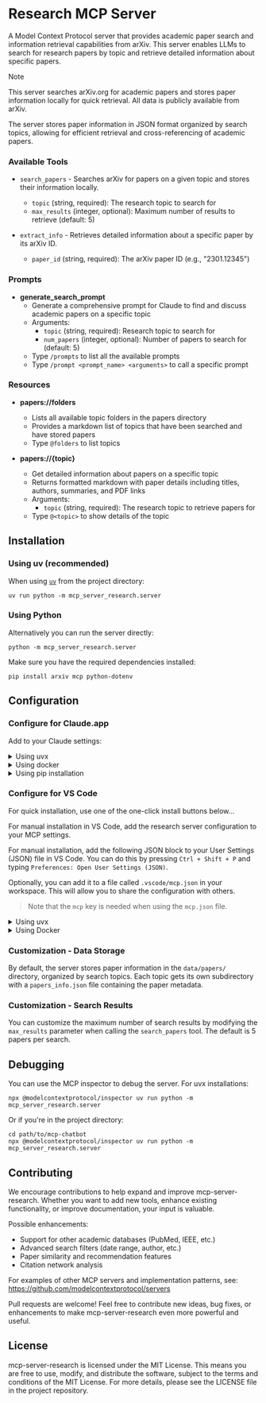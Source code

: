 # Research MCP Server

A Model Context Protocol server that provides academic paper search and information retrieval capabilities from arXiv. This server enables LLMs to search for research papers by topic and retrieve detailed information about specific papers.

> [!NOTE]
> This server searches arXiv.org for academic papers and stores paper information locally for quick retrieval. All data is publicly available from arXiv.

The server stores paper information in JSON format organized by search topics, allowing for efficient retrieval and cross-referencing of academic papers.

### Available Tools

- `search_papers` - Searches arXiv for papers on a given topic and stores their information locally.
    - `topic` (string, required): The research topic to search for
    - `max_results` (integer, optional): Maximum number of results to retrieve (default: 5)

- `extract_info` - Retrieves detailed information about a specific paper by its arXiv ID.
    - `paper_id` (string, required): The arXiv paper ID (e.g., "2301.12345")

### Prompts

- **generate_search_prompt**
  - Generate a comprehensive prompt for Claude to find and discuss academic papers on a specific topic
  - Arguments:
    - `topic` (string, required): Research topic to search for
    - `num_papers` (integer, optional): Number of papers to search for (default: 5)
  - Type `/prompts` to list all the available prompts
  - Type `/prompt <prompt_name> <arguments>` to call a specific prompt

### Resources

- **papers://folders**
  - Lists all available topic folders in the papers directory
  - Provides a markdown list of topics that have been searched and have stored papers
  - Type `@folders` to list topics

- **papers://{topic}**
  - Get detailed information about papers on a specific topic
  - Returns formatted markdown with paper details including titles, authors, summaries, and PDF links
  - Arguments:
    - `topic` (string, required): The research topic to retrieve papers for
  - Type `@<topic>` to show details of the topic

## Installation

### Using uv (recommended)

When using [`uv`](https://docs.astral.sh/uv/) from the project directory:

```
uv run python -m mcp_server_research.server
```

### Using Python

Alternatively you can run the server directly:

```
python -m mcp_server_research.server
```

Make sure you have the required dependencies installed:

```
pip install arxiv mcp python-dotenv
```

## Configuration

### Configure for Claude.app

Add to your Claude settings:

<details>
<summary>Using uvx</summary>

```json
{
  "mcpServers": {
    "research": {
      "command": "uv",
      "args": ["run", "python", "-m", "mcp_server_research.server"]
    }
  }
}
```
</details>

<details>
<summary>Using docker</summary>

```json
{
  "mcpServers": {
    "research": {
      "command": "python",
      "args": ["-m", "mcp_server_research.server"]
    }
  }
}
```
</details>

<details>
<summary>Using pip installation</summary>

```json
{
  "mcpServers": {
    "research": {
      "command": "python",
      "args": ["-m", "mcp_server_research.server"]
    }
  }
}
```
</details>

### Configure for VS Code

For quick installation, use one of the one-click install buttons below...

For manual installation in VS Code, add the research server configuration to your MCP settings.

For manual installation, add the following JSON block to your User Settings (JSON) file in VS Code. You can do this by pressing `Ctrl + Shift + P` and typing `Preferences: Open User Settings (JSON)`.

Optionally, you can add it to a file called `.vscode/mcp.json` in your workspace. This will allow you to share the configuration with others.

> Note that the `mcp` key is needed when using the `mcp.json` file.

<details>
<summary>Using uvx</summary>

```json
{
  "mcp": {
    "servers": {
      "research": {
        "command": "uv",
        "args": ["run", "python", "-m", "mcp_server_research.server"]
      }
    }
  }
}
```
</details>

<details>
<summary>Using Docker</summary>

```json
{
  "mcp": {
    "servers": {
      "research": {
        "command": "python",
        "args": ["-m", "mcp_server_research.server"]
      }
    }
  }
}
```
</details>

### Customization - Data Storage

By default, the server stores paper information in the `data/papers/` directory, organized by search topics. Each topic gets its own subdirectory with a `papers_info.json` file containing the paper metadata.

### Customization - Search Results

You can customize the maximum number of search results by modifying the `max_results` parameter when calling the `search_papers` tool. The default is 5 papers per search.

## Debugging

You can use the MCP inspector to debug the server. For uvx installations:

```
npx @modelcontextprotocol/inspector uv run python -m mcp_server_research.server
```

Or if you're in the project directory:

```
cd path/to/mcp-chatbot
npx @modelcontextprotocol/inspector uv run python -m mcp_server_research.server
```

## Contributing

We encourage contributions to help expand and improve mcp-server-research. Whether you want to add new tools, enhance existing functionality, or improve documentation, your input is valuable.

Possible enhancements:
- Support for other academic databases (PubMed, IEEE, etc.)
- Advanced search filters (date range, author, etc.)
- Paper similarity and recommendation features
- Citation network analysis

For examples of other MCP servers and implementation patterns, see:
https://github.com/modelcontextprotocol/servers

Pull requests are welcome! Feel free to contribute new ideas, bug fixes, or enhancements to make mcp-server-research even more powerful and useful.

## License

mcp-server-research is licensed under the MIT License. This means you are free to use, modify, and distribute the software, subject to the terms and conditions of the MIT License. For more details, please see the LICENSE file in the project repository.